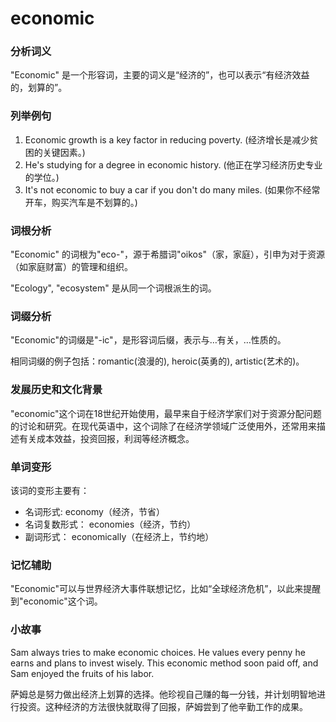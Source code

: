 # economic

### 分析词义

  

"Economic" 是一个形容词，主要的词义是“经济的”，也可以表示“有经济效益的，划算的”。

  

### 列举例句

  

1.  Economic growth is a key factor in reducing poverty. (经济增长是减少贫困的关键因素。)
2.  He's studying for a degree in economic history. (他正在学习经济历史专业的学位。)
3.  It's not economic to buy a car if you don't do many miles. (如果你不经常开车，购买汽车是不划算的。)

  

### 词根分析

  

"Economic" 的词根为"eco-"，源于希腊词"oikos"（家，家庭），引申为对于资源（如家庭财富）的管理和组织。

  

"Ecology", "ecosystem" 是从同一个词根派生的词。

  

### 词缀分析

  

"Economic"的词缀是"-ic"，是形容词后缀，表示与…有关，…性质的。

  

相同词缀的例子包括：romantic(浪漫的), heroic(英勇的), artistic(艺术的)。

  

### 发展历史和文化背景

  

"economic"这个词在18世纪开始使用，最早来自于经济学家们对于资源分配问题的讨论和研究。在现代英语中，这个词除了在经济学领域广泛使用外，还常用来描述有关成本效益，投资回报，利润等经济概念。

  

### 单词变形

  

该词的变形主要有：

  

*   名词形式: economy（经济，节省）
*   名词复数形式： economies（经济，节约）
*   副词形式： economically（在经济上，节约地）

  

### 记忆辅助

  

"Economic"可以与世界经济大事件联想记忆，比如“全球经济危机”，以此来提醒到"economic"这个词。

  

### 小故事

  

Sam always tries to make economic choices. He values every penny he earns and plans to invest wisely. This economic method soon paid off, and Sam enjoyed the fruits of his labor.

  

萨姆总是努力做出经济上划算的选择。他珍视自己赚的每一分钱，并计划明智地进行投资。这种经济的方法很快就取得了回报，萨姆尝到了他辛勤工作的成果。
